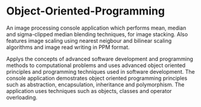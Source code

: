 # Object-Oriented-Programming
An image processing console application which performs mean, median and sigma-clipped median blending techniques, for image stacking. Also features image scaling using nearest neigbour and bilinear scaling algorithms and image read writing in PPM format.

Applys the concepts of advanced software development and programming methods to computational problems and uses advanced object oriented principles and programming techniques used in software development. The console application demostrates object oriented programming principles such as abstraction, encapsulation, inheritance and polymorphism. The application uses techniques such as objects, classes and operator overloading.
